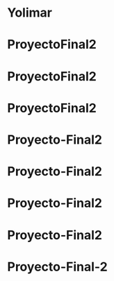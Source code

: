 # Yolimar
# ProyectoFinal2
# ProyectoFinal2
# ProyectoFinal2
# Proyecto-Final2
# Proyecto-Final2
# Proyecto-Final2
# Proyecto-Final2
# Proyecto-Final-2
